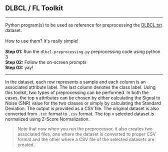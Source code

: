 ## DLBCL / FL Toolkit

---

Python program(s) to be used as reference for preprocessing the <a href="https://github.com/kalyaniuniversity/mgx-datasets/tree/master/datasets/DLBCL/DLBCL.txt" target="_blank">DLBCL.txt</a> dataset.
<br/><br/>
How to use them? It's really simple!
<br/></br>
<b>Step 01:</b>&nbsp;Run the `dlbcl-preprocessing.py` preprocessing code using python 3<br/>
<b>Step 02:</b>&nbsp;Follow the on-screen prompts<br/>
<b>Step 03:</b>&nbsp;yay!

---

In the dataset, each row represents a sample and each column is an associated attribute label. The last column denotes the class label. Using this toolkit, two types of preprocessing can be performed. In both the cases, the top **`n`** attributes can be chosen by either calculating the Signal to Noise (SNR) value for the two classes or simply by calculating the Standard Deviation. The output is provided as a CSV file. The original dataset is also converted from `.txt` format to `.csv` format. The top `n` selected dataset is normalized using Z-Score Normalization.

> Note that now when you run the preprocessor, it also creates two associated files, one where the dataset is converted to proper CSV format and the other where a CSV file of the selected datasets are created.